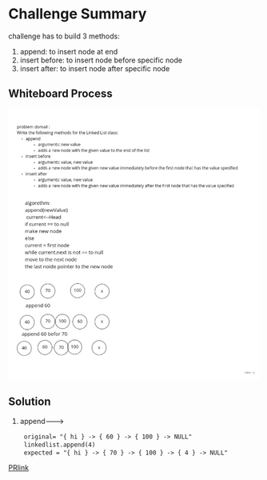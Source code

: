# Challenge Summary
challenge has to build 3 methods:
1. append: to insert node at end
2. insert before: to insert node before specific node
3. insert after: to insert node after specific node

## Whiteboard Process
![Whiteboard](./Untitled.jpg)



## Solution
1. append--->

        original= "{ hi } -> { 60 } -> { 100 } -> NULL"
        linkedlist.append(4)
        expected = "{ hi } -> { 70 } -> { 100 } -> { 4 } -> NULL"


[PRlink](./Untitled.jpg)
